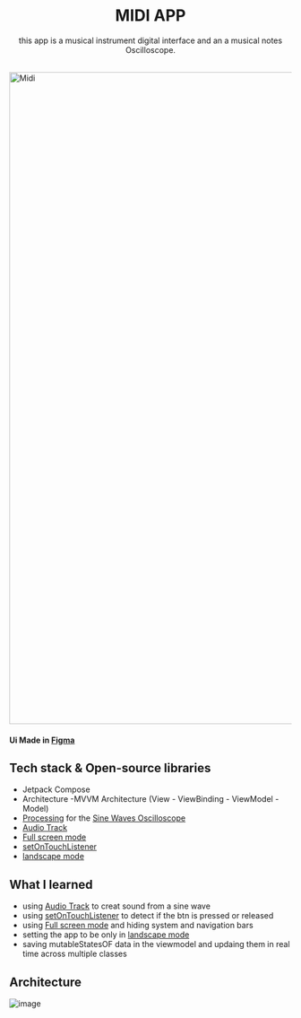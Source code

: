  <h1 align="center">MIDI APP</h1>

<p align="center">  
  this app is a musical instrument digital interface and an a musical notes Oscilloscope.
</p>
</br>

<img width="1163" alt="Midi" src="https://user-images.githubusercontent.com/98290339/159191591-6a637c96-ba7d-4e0c-a8c7-bb25fb116c71.png">


#### Ui Made in [Figma](https://www.figma.com/file/mtCF10n9wphsv1JdKG00uQ/Ux-and-shi?node-id=398%3A333)



## Tech stack & Open-source libraries

- Jetpack Compose
- Architecture
  -MVVM Architecture (View - ViewBinding - ViewModel - Model)
- [Processing](https://processing.org/) for the [Sine Waves Oscilloscope](https://github.com/CherifiMi/sine-waves)
- [Audio Track](https://developer.android.com/reference/android/media/AudioTrack)
- [Full screen mode](https://developer.android.com/training/system-ui/immersive)
- [setOnTouchListener](https://developer.android.com/reference/android/view/View.OnTouchListener)
- [landscape mode](https://developer.android.com/reference/androidx/browser/trusted/ScreenOrientation)



## What I learned
- using [Audio Track](https://developer.android.com/reference/android/media/AudioTrack) to creat sound from a sine wave
- using [setOnTouchListener](https://developer.android.com/reference/android/view/View.OnTouchListener) to detect if the btn is pressed or released
- using [Full screen mode](https://developer.android.com/training/system-ui/immersive) and hiding system and navigation bars
- setting the app to be only in [landscape mode](https://developer.android.com/reference/androidx/browser/trusted/ScreenOrientation)
- saving mutableStatesOF data in the viewmodel and updaing them in real time across multiple classes


## Architecture
![image](https://user-images.githubusercontent.com/98290339/152096381-2a8898d3-c351-4032-979d-ebc836e46332.png)
